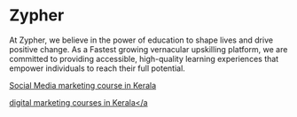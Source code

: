 # Zypher
At Zypher, we believe in the power of education to shape lives and drive positive change. As a Fastest growing vernacular upskilling platform, we are committed to providing accessible, high-quality learning experiences that empower individuals to reach their full potential.

<a href="https://zypherlearning.com/">Social Media marketing course in Kerala</a>

<a href="https://zypherlearning.com/">digital marketing courses in Kerala</a
